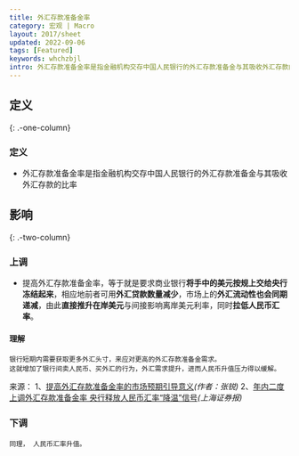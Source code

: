 ```yaml
---
title: 外汇存款准备金率
category: 宏观 | Macro
layout: 2017/sheet
updated: 2022-09-06
tags: [Featured]
keywords: whchzbjl
intro: 外汇存款准备金率是指金融机构交存中国人民银行的外汇存款准备金与其吸收外汇存款的比率
---
```




## 定义
{: .-one-column}

### 定义
- 外汇存款准备金率是指金融机构交存中国人民银行的外汇存款准备金与其吸收外汇存款的比率

## 影响
{: .-two-column}

### 上调
- 提高外汇存款准备金率，等于就是要求商业银行**将手中的美元按规上交给央行冻结起来**，相应地前者可用**外汇贷款数量减少**，市场上的**外汇流动性也会同期递减**，由此**直接推升在岸美元**与间接影响离岸美元利率，同时**拉低人民币汇率**。

#### 理解
```
银行短期内需要获取更多外汇头寸，来应对更高的外汇存款准备金需求。
这就增加了银行间卖人民币、买外汇的行为，外汇需求提升，进而人民币升值压力得以缓解。
```

来源：
1、[提高外汇存款准备金率的市场预期引导意义](https://www.stcn.com/space/tg/202112/t20211217_3980598.html)_(作者：张锐)_
2、[年内二度上调外汇存款准备金率 央行释放人民币汇率“降温”信号](https://news.cnstock.com/news,yw-202112-4794632.htm)_(上海证券报)_

### 下调
```
同理， 人民币汇率升值。
```